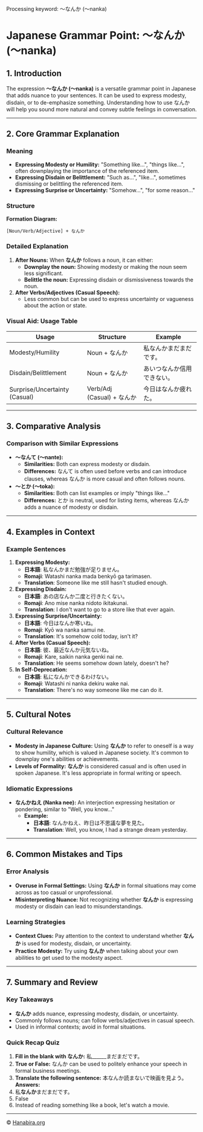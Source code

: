 Processing keyword: ～なんか (〜nanka)
# Japanese Grammar Point: ～なんか (〜nanka)

## 1. Introduction
The expression **～なんか (〜nanka)** is a versatile grammar point in Japanese that adds nuance to your sentences. It can be used to express modesty, disdain, or to de-emphasize something. Understanding how to use なんか will help you sound more natural and convey subtle feelings in conversation.

---
## 2. Core Grammar Explanation
### Meaning
- **Expressing Modesty or Humility:** "Something like...", "things like...", often downplaying the importance of the referenced item.
- **Expressing Disdain or Belittlement:** "Such as...", "like...", sometimes dismissing or belittling the referenced item.
- **Expressing Surprise or Uncertainty:** "Somehow...", "for some reason..."
### Structure
**Formation Diagram:**
```
[Noun/Verb/Adjective] + なんか
```
### Detailed Explanation
1. **After Nouns:**
   When **なんか** follows a noun, it can either:
   - **Downplay the noun:** Showing modesty or making the noun seem less significant.
   - **Belittle the noun:** Expressing disdain or dismissiveness towards the noun.
2. **After Verbs/Adjectives (Casual Speech):**
   - Less common but can be used to express uncertainty or vagueness about the action or state.
### Visual Aid: Usage Table
| Usage                             | Structure                   | Example                               |
|-----------------------------------|-----------------------------|---------------------------------------|
| Modesty/Humility                  | Noun + なんか                | 私なんかまだまだです。               |
| Disdain/Belittlement              | Noun + なんか                | あいつなんか信用できない。           |
| Surprise/Uncertainty (Casual)     | Verb/Adj (Casual) + なんか   | 今日はなんか疲れた。                 |
---
## 3. Comparative Analysis
### Comparison with Similar Expressions
- **～なんて (～nante):**
  - **Similarities:** Both can express modesty or disdain.
  - **Differences:** なんて is often used before verbs and can introduce clauses, whereas なんか is more casual and often follows nouns.
- **～とか (～toka):**
  - **Similarities:** Both can list examples or imply "things like..."
  - **Differences:** とか is neutral, used for listing items, whereas なんか adds a nuance of modesty or disdain.
---
## 4. Examples in Context
### Example Sentences
1. **Expressing Modesty:**
   - **日本語**: 私なんかまだ勉強が足りません。
   - **Romaji**: Watashi nanka mada benkyō ga tarimasen.
   - **Translation**: Someone like me still hasn't studied enough.
2. **Expressing Disdain:**
   - **日本語**: あの店なんか二度と行きたくない。
   - **Romaji**: Ano mise nanka nidoto ikitakunai.
   - **Translation**: I don't want to go to a store like that ever again.
3. **Expressing Surprise/Uncertainty:**
   - **日本語**: 今日はなんか寒いね。
   - **Romaji**: Kyō wa nanka samui ne.
   - **Translation**: It's somehow cold today, isn't it?
4. **After Verbs (Casual Speech):**
   - **日本語**: 彼、最近なんか元気ないね。
   - **Romaji**: Kare, saikin nanka genki nai ne.
   - **Translation**: He seems somehow down lately, doesn't he?
5. **In Self-Deprecation:**
   - **日本語**: 私になんかできるわけない。
   - **Romaji**: Watashi ni nanka dekiru wake nai.
   - **Translation**: There's no way someone like me can do it.
---
## 5. Cultural Notes
### Cultural Relevance
- **Modesty in Japanese Culture:**
  Using **なんか** to refer to oneself is a way to show humility, which is valued in Japanese society. It's common to downplay one's abilities or achievements.
- **Levels of Formality:**
  **なんか** is considered casual and is often used in spoken Japanese. It's less appropriate in formal writing or speech.
### Idiomatic Expressions
- **なんかねえ (Nanka nee):**
  An interjection expressing hesitation or pondering, similar to "Well, you know..."
  - **Example:**
    - **日本語**: なんかねえ、昨日は不思議な夢を見た。
    - **Translation**: Well, you know, I had a strange dream yesterday.
---
## 6. Common Mistakes and Tips
### Error Analysis
- **Overuse in Formal Settings:**
  Using **なんか** in formal situations may come across as too casual or unprofessional.
- **Misinterpreting Nuance:**
  Not recognizing whether **なんか** is expressing modesty or disdain can lead to misunderstandings.
### Learning Strategies
- **Context Clues:**
  Pay attention to the context to understand whether **なんか** is used for modesty, disdain, or uncertainty.
- **Practice Modesty:**
  Try using **なんか** when talking about your own abilities to get used to the modesty aspect.
---
## 7. Summary and Review
### Key Takeaways
- **なんか** adds nuance, expressing modesty, disdain, or uncertainty.
- Commonly follows nouns; can follow verbs/adjectives in casual speech.
- Used in informal contexts; avoid in formal situations.
### Quick Recap Quiz
1. **Fill in the blank with なんか:**
   私______まだまだです。
2. **True or False:** なんか can be used to politely enhance your speech in formal business meetings.
3. **Translate the following sentence:**
   本なんか読まないで映画を見よう。
**Answers:**
1. 私**なんか**まだまだです。
2. False
3. Instead of reading something like a book, let's watch a movie.



---

© [Hanabira.org](https://hanabira.org)
